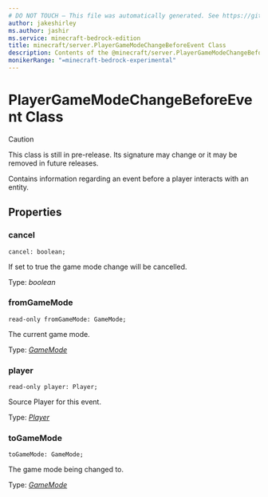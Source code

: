```yaml
---
# DO NOT TOUCH — This file was automatically generated. See https://github.com/mojang/minecraftapidocsgenerator to modify descriptions, examples, etc.
author: jakeshirley
ms.author: jashir
ms.service: minecraft-bedrock-edition
title: minecraft/server.PlayerGameModeChangeBeforeEvent Class
description: Contents of the @minecraft/server.PlayerGameModeChangeBeforeEvent class.
monikerRange: "=minecraft-bedrock-experimental"
---
```

# PlayerGameModeChangeBeforeEvent Class

> [!CAUTION]
> This class is still in pre-release.  Its signature may change or it may be removed in future releases.

Contains information regarding an event before a player interacts with an entity.

## Properties

### **cancel**
`cancel: boolean;`

If set to true the game mode change will be cancelled.

Type: *boolean*

### **fromGameMode**
`read-only fromGameMode: GameMode;`

The current game mode.

Type: [*GameMode*](GameMode.md)

### **player**
`read-only player: Player;`

Source Player for this event.

Type: [*Player*](Player.md)

### **toGameMode**
`toGameMode: GameMode;`

The game mode being changed to.

Type: [*GameMode*](GameMode.md)
